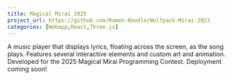 ```yaml
---
title: Magical Mirai 2025
project_url: https://github.com/Ramen-Noodle/Wolfpack-Mirai-2023
categories: [Webapp,React,Three.js]
---
```


A music player that displays lyrics, floating across the screen, as the song plays. Features several interactive elements and custom art and animation. Developed for the 2025 Magical Mirai Programming Contest. Deployment coming soon!